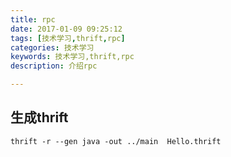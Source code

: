 ```yaml
---
title: rpc
date: 2017-01-09 09:25:12
tags: [技术学习,thrift,rpc]
categories: 技术学习
keywords: 技术学习,thrift,rpc
description: 介绍rpc

---
```


## 生成thrift
```
thrift -r --gen java -out ../main  Hello.thrift
```
